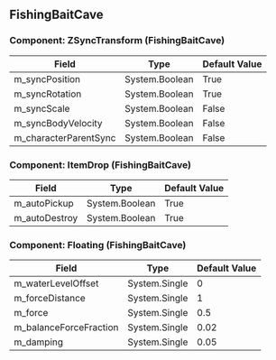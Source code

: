## FishingBaitCave

### Component: ZSyncTransform (FishingBaitCave)

|Field|Type|Default Value|
|-----|----|-------------|
|m_syncPosition|System.Boolean|True|
|m_syncRotation|System.Boolean|True|
|m_syncScale|System.Boolean|False|
|m_syncBodyVelocity|System.Boolean|False|
|m_characterParentSync|System.Boolean|False|

### Component: ItemDrop (FishingBaitCave)

|Field|Type|Default Value|
|-----|----|-------------|
|m_autoPickup|System.Boolean|True|
|m_autoDestroy|System.Boolean|True|

### Component: Floating (FishingBaitCave)

|Field|Type|Default Value|
|-----|----|-------------|
|m_waterLevelOffset|System.Single|0|
|m_forceDistance|System.Single|1|
|m_force|System.Single|0.5|
|m_balanceForceFraction|System.Single|0.02|
|m_damping|System.Single|0.05|

